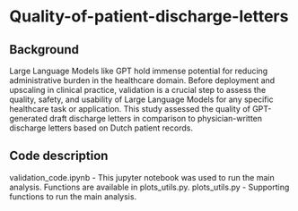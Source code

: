 # Quality-of-patient-discharge-letters

## Background 
Large Language Models like GPT hold immense potential for reducing administrative burden in the healthcare domain. Before deployment and upscaling in clinical practice, validation is a crucial step to assess the quality, safety, and usability of Large Language Models for any specific healthcare task or application. This study assessed the quality of GPT-generated draft discharge letters in comparison to physician-written discharge letters based on Dutch patient records.

## Code description
validation_code.ipynb - This jupyter notebook was used to run the main analysis. Functions are available in plots_utils.py.
plots_utils.py - Supporting functions to run the main analysis. 
